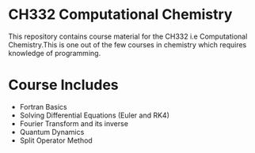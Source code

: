 # CH332 Computational Chemistry

This repository contains course material for the CH332 i.e Computational Chemistry.This is one out of the few courses in chemistry which requires knowledge of programming.

# Course Includes
- Fortran Basics
- Solving Differential Equations (Euler and RK4)
- Fourier Transform and its inverse
- Quantum Dynamics 
- Split Operator Method